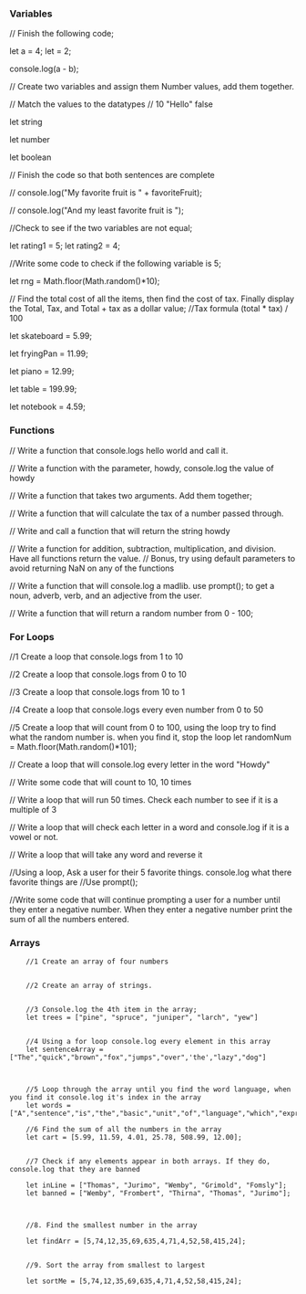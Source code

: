 <h3>Variables</h3>

// Finish the following code;

let a = 4;
let  = 2;

console.log(a - b);

// Create two variables and assign them Number values, add them together.



// Match the values to the datatypes
// 10 "Hello" false

let string

let number

let boolean



// Finish the code so that both sentences are complete

// console.log("My favorite fruit is " + favoriteFruit);

// console.log("And my least favorite fruit is ");






//Check to see if the two variables are not equal;

let rating1 = 5;
let rating2 = 4;



//Write some code to check if the following variable is 5;

let rng = Math.floor(Math.random()*10);


// Find the total cost of all the items, then find the cost of tax. Finally display the Total, Tax, and Total + tax as a dollar value;
//Tax formula (total * tax) / 100


let skateboard = 5.99;

let fryingPan = 11.99;

let piano = 12.99;

let table = 199.99;

let notebook = 4.59;



<h3>Functions</h3>

// Write a function that console.logs hello world and call it.



// Write a function with the parameter, howdy, console.log the value of howdy



// Write a function that takes two arguments. Add them together;


// Write a function that will calculate the tax of a number passed through.


// Write and call a function that will return the string howdy





// Write a function for addition, subtraction, multiplication, and division. Have all functions return the value.
// Bonus, try using default parameters to avoid returning NaN on any of the functions



// Write a function that will console.log a madlib. use prompt(); to get a noun, adverb, verb, and an adjective from the user.



// Write a function that will return a random number from 0 - 100;

<h3>For Loops</h3>

//1 Create a loop that console.logs from 1 to 10


//2 Create a loop that console.logs from 0 to 10


//3 Create a loop that console.logs from 10 to 1


//4 Create a loop that console.logs every even number from 0 to 50 


//5 Create a loop that will count from 0 to 100, using the loop try to find what the random number is. when you find it, stop the loop
let randomNum = Math.floor(Math.random()*101);




// Create a loop that will console.log every letter in the word "Howdy"



// Write some code that will count to 10, 10 times




// Write a loop that will run 50 times. Check each number to see if it is a multiple of 3



// Write a loop that will check each letter in a word and console.log if it is a vowel or not.


// Write a loop that will take any word and reverse it




//Using a loop, Ask a user for their 5 favorite things. console.log what there favorite things are
//Use prompt();



//Write some code that will continue prompting a user for a number until they enter a negative number. When they enter a negative number print the sum of all the numbers entered.

<h3>Arrays</h3>

        //1 Create an array of four numbers

        
        //2 Create an array of strings.


        //3 Console.log the 4th item in the array;
        let trees = ["pine", "spruce", "juniper", "larch", "yew"]

        
        //4 Using a for loop console.log every element in this array
        let sentenceArray = ["The","quick","brown","fox","jumps","over",'the',"lazy","dog"]


        
        //5 Loop through the array until you find the word language, when you find it console.log it's index in the array
        let words = ["A","sentence","is","the","basic","unit","of","language","which","expresses","a","complete","thought"]

        //6 Find the sum of all the numbers in the array
        let cart = [5.99, 11.59, 4.01, 25.78, 508.99, 12.00];


        //7 Check if any elements appear in both arrays. If they do, console.log that they are banned

        let inLine = ["Thomas", "Jurimo", "Wemby", "Grimold", "Fomsly"];
        let banned = ["Wemby", "Frombert", "Thirna", "Thomas", "Jurimo"];



        //8. Find the smallest number in the array 

        let findArr = [5,74,12,35,69,635,4,71,4,52,58,415,24];


        //9. Sort the array from smallest to largest 

        let sortMe = [5,74,12,35,69,635,4,71,4,52,58,415,24];

